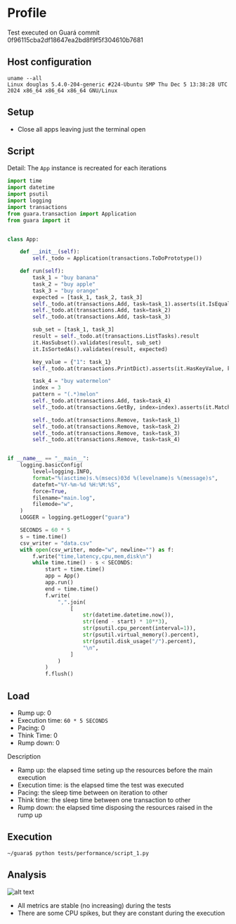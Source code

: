 # Profile

Test executed on Guará commit 0f96115cba2df18647ea2bd8f9f5f304610b7681

## Host configuration
```
uname --all
Linux douglas 5.4.0-204-generic #224-Ubuntu SMP Thu Dec 5 13:38:28 UTC 2024 x86_64 x86_64 x86_64 GNU/Linux
```

## Setup
- Close all apps leaving just the terminal open

## Script
Detail: The `App` instance is recreated for each iterations

```python
import time
import datetime
import psutil
import logging
import transactions
from guara.transaction import Application
from guara import it


class App:

    def __init__(self):
        self._todo = Application(transactions.ToDoPrototype())

    def run(self):
        task_1 = "buy banana"
        task_2 = "buy apple"
        task_3 = "buy orange"
        expected = [task_1, task_2, task_3]
        self._todo.at(transactions.Add, task=task_1).asserts(it.IsEqualTo, [task_1])
        self._todo.at(transactions.Add, task=task_2)
        self._todo.at(transactions.Add, task=task_3)

        sub_set = [task_1, task_3]
        result = self._todo.at(transactions.ListTasks).result
        it.HasSubset().validates(result, sub_set)
        it.IsSortedAs().validates(result, expected)

        key_value = {"1": task_1}
        self._todo.at(transactions.PrintDict).asserts(it.HasKeyValue, key_value)

        task_4 = "buy watermelon"
        index = 3
        pattern = "(.*)melon"
        self._todo.at(transactions.Add, task=task_4)
        self._todo.at(transactions.GetBy, index=index).asserts(it.MatchesRegex, pattern)

        self._todo.at(transactions.Remove, task=task_1)
        self._todo.at(transactions.Remove, task=task_2)
        self._todo.at(transactions.Remove, task=task_3)
        self._todo.at(transactions.Remove, task=task_4)


if __name__ == "__main__":
    logging.basicConfig(
        level=logging.INFO,
        format="%(asctime)s.%(msecs)03d %(levelname)s %(message)s",
        datefmt="%Y-%m-%d %H:%M:%S",
        force=True,
        filename="main.log",
        filemode="w",
    )
    LOGGER = logging.getLogger("guara")

    SECONDS = 60 * 5
    s = time.time()
    csv_writer = "data.csv"
    with open(csv_writer, mode="w", newline="") as f:
        f.write("time,latency,cpu,mem,disk\n")
        while time.time() - s < SECONDS:
            start = time.time()
            app = App()
            app.run()
            end = time.time()
            f.write(
                ",".join(
                    [
                        str(datetime.datetime.now()),
                        str((end - start) * 10**3),
                        str(psutil.cpu_percent(interval=1)),
                        str(psutil.virtual_memory().percent),
                        str(psutil.disk_usage("/").percent),
                        "\n",
                    ]
                )
            )
            f.flush()

```

## Load

- Rump up: 0
- Execution time: `60 * 5 SECONDS`
- Pacing: 0
- Think Time: 0
- Rump down: 0

Description
- Ramp up: the elapsed time seting up the resources before the main execution
- Execution time: is the elapsed time the test was executed
- Pacing: the sleep time between on iteration to other
- Think time: the sleep time between one transaction to other
- Rump down: the elapsed time disposing the resources raised in the rump up

## Execution

```
~/guara$ python tests/performance/script_1.py
```

## Analysis
![alt text](image.png)

- All metrics are stable (no increasing) during the tests
- There are some CPU spikes, but they are constant during the execution